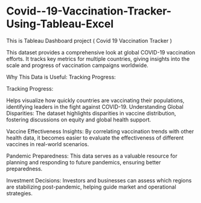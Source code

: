 # Covid--19-Vaccination-Tracker-Using-Tableau-Excel
This is Tableau Dashboard project ( Covid 19 Vaccination Tracker ) 

This dataset provides a comprehensive look at global COVID-19 vaccination efforts. It tracks key metrics for multiple countries, giving insights into the scale and progress of vaccination campaigns worldwide. 
<be>

Why This Data is Useful:
Tracking Progress:

Tracking Progress:

Helps visualize how quickly countries are vaccinating their populations, identifying leaders in the fight against COVID-19.
Understanding Global Disparities:
The dataset highlights disparities in vaccine distribution, fostering discussions on equity and global health support.

Vaccine Effectiveness Insights:
By correlating vaccination trends with other health data, it becomes easier to evaluate the effectiveness of different vaccines in real-world scenarios.

Pandemic Preparedness:
This data serves as a valuable resource for planning and responding to future pandemics, ensuring better preparedness.

Investment Decisions:
Investors and businesses can assess which regions are stabilizing post-pandemic, helping guide market and operational strategies.
<br>

